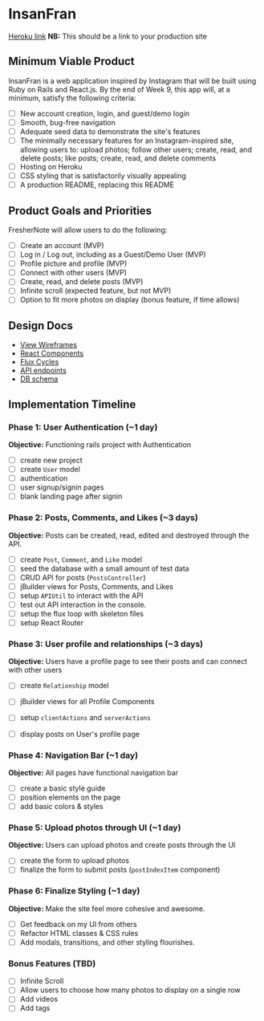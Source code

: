 # InsanFran

[Heroku link][heroku] **NB:** This should be a link to your production site

[heroku]: http://insanfran.herokuapp.com

## Minimum Viable Product

InsanFran is a web application inspired by Instagram that will be built using Ruby on Rails and React.js. By the end of Week 9, this app will, at a minimum, satisfy the following criteria:

- [ ] New account creation, login, and guest/demo login
- [ ] Smooth, bug-free navigation
- [ ] Adequate seed data to demonstrate the site's features
- [ ] The minimally necessary features for an Instagram-inspired site, allowing users to: upload photos; follow other users; create, read, and delete posts; like posts; create, read, and delete comments
- [ ] Hosting on Heroku
- [ ] CSS styling that is satisfactorily visually appealing
- [ ] A production README, replacing this README

## Product Goals and Priorities

FresherNote will allow users to do the following:

<!-- This is a Markdown checklist. Use it to keep track of your
progress. Put an x between the brackets for a checkmark: [x] -->

- [ ] Create an account (MVP)
- [ ] Log in / Log out, including as a Guest/Demo User (MVP)
- [ ] Profile picture and profile (MVP)
- [ ] Connect with other users (MVP)
- [ ] Create, read, and delete posts (MVP)
- [ ] Infinite scroll (expected feature, but not MVP)
- [ ] Option to fit more photos on display (bonus feature, if time allows)

## Design Docs
* [View Wireframes][views]
* [React Components][components]
* [Flux Cycles][flux-cycles]
* [API endpoints][api-endpoints]
* [DB schema][schema]

[views]: ./docs/views.md
[components]: ./docs/components.md
[flux-cycles]: ./docs/flux-cycles.md
[api-endpoints]: ./docs/api-endpoints.md
[schema]: ./docs/schema.md

## Implementation Timeline

### Phase 1: User Authentication (~1 day)

**Objective:** Functioning rails project with Authentication

- [ ] create new project
- [ ] create `User` model
- [ ] authentication
- [ ] user signup/signin pages
- [ ] blank landing page after signin

### Phase 2: Posts, Comments, and Likes (~3 days)

**Objective:** Posts can be created, read, edited and destroyed through
the API.

- [ ] create `Post`, `Comment`, and `Like` model
- [ ] seed the database with a small amount of test data
- [ ] CRUD API for posts (`PostsController`)
- [ ] jBuilder views for Posts, Comments, and Likes
- [ ] setup `APIUtil` to interact with the API
- [ ] test out API interaction in the console.
- [ ] setup the flux loop with skeleton files
- [ ] setup React Router

### Phase 3: User profile and relationships (~3 days)

**Objective:** Users have a profile page to see their posts and can connect with other users

- [ ] create `Relationship` model
- [ ] jBuilder views for all Profile Components
- [ ] setup `clientActions` and `serverActions`
- [ ] display posts on User's profile page


### Phase 4: Navigation Bar (~1 day)

**Objective:** All pages have functional navigation bar

- [ ] create a basic style guide
- [ ] position elements on the page
- [ ] add basic colors & styles

### Phase 5: Upload photos through UI (~1 day)

**Objective:** Users can upload photos and create posts through the UI

- [ ] create the form to upload photos
- [ ] finalize the form to submit posts (`postIndexItem` component)

### Phase 6: Finalize Styling (~1 day)

**Objective:** Make the site feel more cohesive and awesome.

- [ ] Get feedback on my UI from others
- [ ] Refactor HTML classes & CSS rules
- [ ] Add modals, transitions, and other styling flourishes.

### Bonus Features (TBD)
- [ ] Infinite Scroll
- [ ] Allow users to choose how many photos to display on a single row
- [ ] Add videos
- [ ] Add tags

[phase-one]: ./docs/phases/phase1.md
[phase-two]: ./docs/phases/phase2.md
[phase-three]: ./docs/phases/phase3.md
[phase-four]: ./docs/phases/phase4.md
[phase-five]: ./docs/phases/phase5.md
[phase-five]: ./docs/phases/phase6.md
